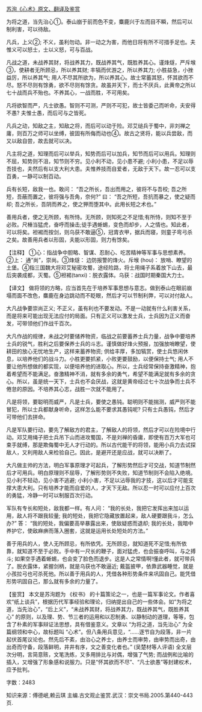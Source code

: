 [苏洵《心术》原文、翻译及鉴赏](https://www.vrrw.net/wx/14142.html)

为将之道，当先治心①。泰山崩于前而色不变，麋鹿兴于左而目不瞬，然后可以制利害，可以待敌。

凡兵，上义②; 不义，虽利勿动。非一动之为害，而他日将有所不可措手足也。夫惟义可以怒士，士以义怒，可与百战。

凡战之道，未战养其财，将战养其力，既战养其气，既胜养其心。谨烽燧，严斥堠③，使耕者无所顾忌，所以养其财; 丰犒而优游之，所以养其力; 小胜益急，小挫益厉，所以养其气; 用人不尽其所欲为，所以养其心。故士常蓄其怒，怀其欲而不尽。怒不尽则有馀勇，欲不尽则有馀贪。故虽并天下，而士不厌兵，此黄帝之所以七十战而兵不殆也。不养其心，一战而胜，不可用矣。

凡将欲智而严，凡士欲愚。智则不可测，严则不可犯，故士皆委己而听命，夫安得不愚? 夫惟士愚，而后可与之皆死。

凡兵之动，知敌之主，知敌之将，而后可以动于险。邓艾缒兵于蜀中，非刘禅之庸，则百万之师可以坐缚，彼固有所侮而动也④。故古之贤将，能以兵尝敌，而又以敌自尝，故去就可以决。

凡主将之道，知理而后可以举兵，知势而后可以加兵，知节而后可以用兵。知理则不屈，知势则不沮，知节则不穷。见小利不动，见小患不避; 小利小患，不足以辱吾技也，夫然后有以支大利大患。夫惟养技而自爱者，无敌于天下。故一忍可以支百勇，一静可以制百动。

兵有长短，敌我一也。敢问： “吾之所长，吾出而用之，彼将不与吾校; 吾之所短，吾蔽而置之，彼将强与吾角，奈何?” 曰： “吾之所短，吾抗而暴之，使之疑而却; 吾之所长，吾阴而养之，使之狎而堕其中。此用长短之术也。”

善用兵者，使之无所顾，有所恃。无所顾，则知死之不足惜;有所恃，则知不至于必败。尺棰当猛虎，奋呼而操击;徒手遇蜥蜴，变色而却步，人之情也。知此者，可以将矣。袒裼而按剑，则乌获不敢逼⑤，冠胄衣甲，据兵而寝，则童子弯弓杀之矣。故善用兵者以形固，夫能以形固，则力有馀矣。



【注释】 ①心：指战争中胆略、智谋、忍耐心、吃苦精神等军事与思想素养。②上： 通“尚”，崇尚。③烽燧： 边防报警的烽火。斥堠 (hou)： 放哨、瞭望的土堡。④指三国魏大将邓艾秘密攻蜀，途经险路，将士用绳子系着放下山去，最后突袭成都，灭蜀。⑤袒裼(tanxi)：脱衣露体。乌获：战国时期秦国大力士。

【译文】 做将领的方略，应当首先在于培养军事思想与意志。做到泰山在眼前崩塌而面不改色，麋鹿在身边跳动而不眨眼，然后才可以节制利弊，可以对付敌人。

大凡战争要崇尚正义; 不正义，虽有利也不要发动。不是一动就有什么利害关系，而是将来可能出现无法应付的局面。只有正义可以激发士兵，士兵因为正义而奋发，可带领他们作战千百次。

大凡作战的规律，未战之时要储养物资，临战之前要蓄养士兵力量，战争中要培养士兵的锐气，胜利之后要保养士兵的斗志。谨慎做好烽火预报，加强放哨瞭望，使耕田的放心无忧地生产，这样来蓄养物资; 供给丰厚，多加犒赏，使士兵悠闲休息，以培养他们的战斗力。小胜更要抓紧，小败更要鼓励，以便保持士气; 用人不要让他所想做的都实现，以便培养他的进取心。所以，士兵经常保持奋激精神，抱着希望而不能满足。奋激精神不消，就有多余的勇气，希望不能满足就有多余的贪心。所以，虽是统一天下，士兵也不会厌战，这就是黄帝经过七十次战争而士兵不倦怠的原因。不培养其心志，战胜一次就不能用了。

凡是将领，要聪明而威严，凡是士兵，要使之愚钝。聪明则不能揣测，威严则不能冒犯，所以士兵都献身听命，这样怎么能不要求其愚钝呢? 只有士兵愚钝，然后才可带他们去拼命。

凡是军队要行动，要先了解敌方的君主，了解敌人的将领，然后才可以在险境中行动。邓艾用绳子把士兵吊下山而进攻蜀国，不是刘禅的昏庸，即使有百万大军也可束手就缚，那是欺侮蜀中无人才行动的。所以古代能干的将领，能用小兵力去试探敌人，又利用敌人来检验自己。因此，是避开还是应战，就可以决断了。

大凡做主帅的方法，明白军事原理才可起兵，了解形势然后才可交战，知道节制然后才可用兵。明白原理则不屈辱，了解形势则不失败，知道节制则不会陷入绝境。见小利不轻动，见小害不逃避; 小利小害，不足以沾辱我的才技，这以后才可能支撑大患大利。只有培养才能而自爱的人，才天下无敌。所以忍一时可以应付上百次的勇猛，冷静一时可以制服百次行动。

军队有专长和短处，敌我都一样。有人问： “我的长处，我把它发挥出来加以运用，敌人将不跟我较量; 我的短处，我把它隐藏放置起来，敌人硬要跟我斗，怎么办?” 答： “我的短处，我偏要高举暴露出来，使敌疑惑而退却; 我的长处，我暗中养护它，使敌麻痹而落入圈套，这就是运用长处短处的方法。”

善于用兵的人，使人无所顾忌，有所依凭。无所顾忌，就知道死不足惜;有所依靠，就知道不至于必败。手中有一尺长的鞭子，面对猛虎，也会振奋呼叫，与之搏斗; 如果空手遇着蜥蜴，也会变了脸色而退步。这是人之常情啊!懂此者，就可带兵了。脱衣露体，紧握剑柄，就是乌获也不敢逼近; 戴盔披甲，依靠武器睡觉，就是小孩拉弓也可杀死他。所以善于用兵的人，凭借各种形势条件来巩固自己。能凭借形势巩固自己，那么就有多余的力量了。

【鉴赏】 本文是苏洵题为 《权书》 的十篇策论之一，也是一篇军事论文。作者喜欢“纸上谈兵”，根据历代军事经验和理论，归纳提出自己的一些体会。如“为将之道，当先治心”，“后上义”，“未战养其财，将战养其力，既战养其气，既胜养其心” 的原则，以及理、势、节三者的运用和以忍制勇、以静制动的道理，等等，包含了朴素的军事辩证法思想，具有借鉴意义。文章以 “为将之道，当先治心” 为全篇纲领和中心，故标题叫 “心术”。但八条用兵意见，“……逐节自为段落，非一片起伏首尾议论也。然先后不紊，由治心之养士，由养士而审势，由审势而出奇，由出奇而守备，段落鲜明，井井有序，文之善变化者也。” (吴楚材等人评语) 全文层次分明，言简意赅，文笔洗练，又多用排比与对偶，增强了气势; 而战例和比喻的插入，又增强了形象感和说服力。只是“怀其欲而不尽”、“凡士欲愚”等封建权术，应予批判。

字数：2483

知识来源：傅德岷,赖云琪 主编.古文观止鉴赏.武汉：崇文书局.2005.第440-443页.

